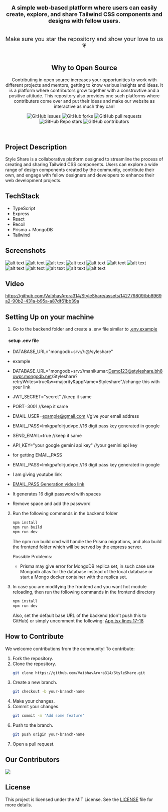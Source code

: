 <div style="display:none;" align="center">
<h1><font size="10"> Style Share </font></h1>

<!-- repo intro -->

</div>
<div align="center">

<h3><font size="4">A simple web-based platform where users can easily create, explore, and share Tailwind CSS components and designs with fellow users.</h3>
<br>
Make sure you star the repository and show your love to us💗
</font>
<br>
<br>
<p>

## Why to Open Source

Contributing in open source increases your opportunities to work with different projects and mentors, getting to know various insights and ideas. It is a platform where contributors grow together with a construvtive and a positive attitude.
This repository also provides one such platforms where contributers come over and put their ideas  and make our website as interactive as much they can!

![GitHub issues](https://img.shields.io/github/issues/VaibhavArora314/StyleShare)
![GitHub forks](https://img.shields.io/github/forks/VaibhavArora314/StyleShare)
![GitHub pull requests](https://img.shields.io/github/issues-pr/VaibhavArora314/StyleShare)
![GitHub Repo stars](https://img.shields.io/github/stars/VaibhavArora314/StyleShare)
![GitHub contributors](https://img.shields.io/github/contributors/VaibhavArora314/StyleShare)


</p>

</div>
<br>

## Project Description

Style Share is a collaborative platform designed to streamline the process of creating and sharing Tailwind CSS components. Users can explore a wide range of design components created by the community, contribute their own, and engage with fellow designers and developers to enhance their web development projects.

## TechStack

- TypeScript
- Express
- React
- Recoil
- Prisma + MongoDB
- Tailwind

## Screenshots

![alt text](./screenshots/Screenshot_home.png)
![alt text](./screenshots/Screenshot_aboutus.png)
![alt text](./screenshots/Screenshot_signup.png)
![alt text](./screenshots/Screenshot_signin.png)
![alt text](./screenshots/Screenshot_posts.png)
![alt text](./screenshots/Screenshot_codeeditor.png)
![alt text](./screenshots/Screenshot_newpost.png)
![alt text](./screenshots/Screenshot_leaderboard.png)
![alt text](./screenshots/Screenshot_profile.png)
![alt text](./screenshots/Screenshot_faqs.png)
![alt text](./screenshots/Screenshot_favourites.png)
![alt text](./screenshots/Screenshot_footer.png)


## Video

https://github.com/VaibhavArora314/StyleShare/assets/142779809/bb8969a2-90b2-431a-b95a-a87df61bb39a

## Setting Up on your machine

1. Go to the backend folder and create a .env file similar to [.env.example](https://github.com/VaibhavArora314/StyleShare/blob/main/backend/.env.example)

 <h4>&nbsp;&nbsp; setup .env file</h4>

- DATABASE_URL="mongodb+srv://<username>:<password>@<cluster-name>/syleshare"
- example
- DATABASE_URL="mongodb+srv://manikumar:Demo123@styleshare.bh8xwpr.mongodb.net/Styleshare?retryWrites=true&w=majority&appName=Styleshare"//change this with your link
- JWT_SECRET="secret" //keep it same
- PORT=3001 //keep it same
- EMAIL_USER=example@gmail.com //give your email address
- EMAIL_PASS=lmkgpafolrjudvpc  //16 digit pass key generated in google
- SEND_EMAIL=true //keep it same
- API_KEY="your google gemini api key"  //your gemini api key

- for getting EMAIL_PASS
- EMAIL_PASS=lmkgpafolrjudvpc  //16 digit pass key generated in google

- I am giving youtube link

- [EMAIL_PASS Generation video link](https://www.youtube.com/watch?v=MkLX85XU5rU&t=116s&ab_channel=HarishBhathee)

- It generates 16 digit password with spaces
- Remove space and add the password

2. Run the following commands in the backend folder

   ```sh
   npm install
   npm run build
   npm run dev
   ```

   The npm run build cmd will handle the Prisma migrations, and also build the frontend folder which will be served by the express server.

   Possible Problems:

   - Prisma may give error for MongoDB replica set, in such case use Mongodb atlas for the database instead of the local database or start a Mongo docker container with the replica set.

3. In case you are modifying the frontend and you want hot module reloading, then run the following commands in the frontend directory
   ```sh
   npm install
   npm run dev
   ```
   Also, set the default base URL of the backend (don't push this to GitHub) or simply uncomment the following:
   [App.tsx lines 17-18](https://github.com/VaibhavArora314/StyleShare/blob/ffb31d5bd3f68fbd76b300a736d56c2a0f1f77ac/frontend/src/App.tsx#L17-L18)

## How to Contribute

We welcome contributions from the community! To contribute:

1. Fork the repository.
2. Clone the repository.
   ```sh
   git clone https://github.com/VaibhavArora314/StyleShare.git
   ```
3. Create a new branch.
   ```sh
   git checkout -b your-branch-name
   ```
4. Make your changes.
5. Commit your changes.
   ```sh
   git commit -m 'Add some feature'
   ```
6. Push to the branch.
   ```sh
   git push origin your-branch-name
   ```
7. Open a pull request.

## Our Contributors

<p><a href="https://github.com/VaibhavArora314/StyleShare/contributors">
  <img src="https://contributors-img.web.app/image?repo=VaibhavArora314/StyleShare" />
</a></p>

## License

This project is licensed under the MIT License. See the [LICENSE](https://github.com/VaibhavArora314/StyleShare/blob/main/LICENSE) file for more details.
